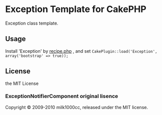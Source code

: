 # Exception Template for CakePHP

Exception class template.

## Usage

Install 'Exception' by [recipe.php](https://github.com/k1LoW/recipe) , and set `CakePlugin::load('Exception', array('bootstrap' => true));`

## License
the MIT License

### ExceptionNotifierComponent original lisence
Copyright © 2009-2010 milk1000cc, released under the MIT license.

